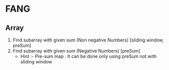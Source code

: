 # FANG

## Array
1. Find subarray with given sum (Non negative Numbers) [sliding window, preSum]
2. Find subarray with given sum (Negative Numbers) [preSum]
    -   Hint  :- Pre-sum map . It can be done only using preSum not with sliding window